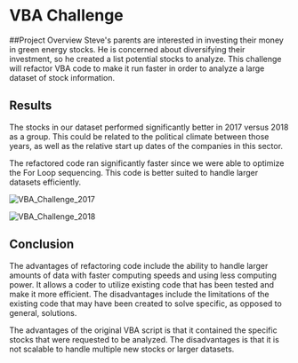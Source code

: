 # VBA Challenge

##Project Overview
Steve's parents are interested in investing their money in green energy stocks.   He is concerned about diversifying their investment, so he created a list potential stocks to analyze.  This challenge will refactor VBA code to make it run faster in order to analyze a large dataset of stock information.



## Results
The stocks in our dataset performed significantly better in 2017 versus 2018 as a group.   This could be related to the political climate between those years, as well as the relative start up dates of the companies in this sector.   

The refactored code ran significantly faster since we were able to optimize the For Loop sequencing.   This code is better suited to handle larger datasets efficiently.

![VBA_Challenge_2017](https://user-images.githubusercontent.com/98435855/164865977-8b70069f-fd05-4ddd-b04b-3102988ed845.png)

![VBA_Challenge_2018](https://user-images.githubusercontent.com/98435855/164865985-bb3ab812-d848-4a22-9a95-d66e9a4488d4.png)



## Conclusion

 The advantages of refactoring code include the ability to handle larger amounts of data with faster computing speeds and using less computing power.   It allows a coder to utilize existing code that has been tested and make it more efficient.  The disadvantages include the limitations of the existing code that may have been created to solve specific, as opposed to general, solutions.


The advantages of the original VBA script is that it contained the specific stocks that were requested to be analyzed.  The disadvantages is that it is not scalable to handle multiple new stocks or larger datasets.


